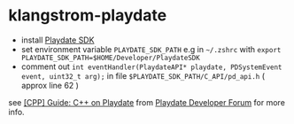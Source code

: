 # klangstrom-playdate

- install [Playdate SDK](https://play.date/dev/)
- set environment variable `PLAYDATE_SDK_PATH` e.g in `~/.zshrc` with `export PLAYDATE_SDK_PATH=$HOME/Developer/PlaydateSDK`
- comment out `int eventHandler(PlaydateAPI* playdate, PDSystemEvent event, uint32_t arg);` in file `$PLAYDATE_SDK_PATH/C_API/pd_api.h` ( approx line 62 )

see [[CPP] Guide: C++ on Playdate](https://devforum.play.date/t/cpp-guide-c-on-playdate/5085) from [Playdate Developer Forum](https://devforum.play.date) for more info.